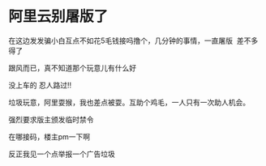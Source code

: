 # 阿里云别屠版了


在这边发发骗小白互点不如花5毛钱接吗撸个，几分钟的事情，一直屠版<img src="static/image/smiley/yct/003.gif" smilieid="50" border="0" alt="" />&nbsp;&nbsp;差不多得了

跟风而已，真不知道那个玩意儿有什么好

没上车的 忍人路过!!<img src="static/image/smiley/default/lol.gif" smilieid="12" border="0" alt="" /> 

垃圾玩意，阿里耍猴，我也差点被耍。互助个鸡毛，一人只有一次助人机会。

强烈要求版主颁发临时禁令<img src="static/image/smiley/default/lol.gif" smilieid="12" border="0" alt="" />

在哪接码，楼主pm一下啊<img src="static/image/smiley/yct/010.gif" smilieid="41" border="0" alt="" />

反正我见一个点举报一个广告垃圾<img id="aimg_wP1Pl" onclick="zoom(this, this.src, 0, 0, 0)" class="zoom" src="https://cdn.jsdelivr.net/gh/hishis/forum-master/public/images/patch.gif" onmouseover="img_onmouseoverfunc(this)" onload="thumbImg(this)" border="0" alt="" />
